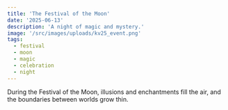 ```yaml
---
title: 'The Festival of the Moon'
date: '2025-06-13'
description: 'A night of magic and mystery.'
image: '/src/images/uploads/kv25_event.png'
tags:
  - festival
  - moon
  - magic
  - celebration
  - night
---
```


During the Festival of the Moon, illusions and enchantments fill the air, and the boundaries between worlds grow thin.
